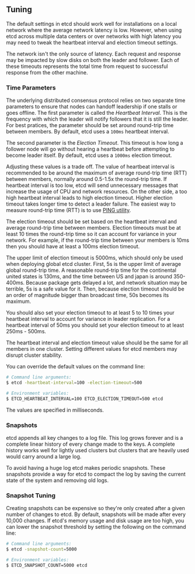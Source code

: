 ## Tuning

The default settings in etcd should work well for installations on a local network where the average network latency is low.
However, when using etcd across multiple data centers or over networks with high latency you may need to tweak the heartbeat interval and election timeout settings.

The network isn't the only source of latency. Each request and response may be impacted by slow disks on both the leader and follower. Each of these timeouts represents the total time from request to successful response from the other machine.

### Time Parameters

The underlying distributed consensus protocol relies on two separate time parameters to ensure that nodes can handoff leadership if one stalls or goes offline.
The first parameter is called the *Heartbeat Interval*.
This is the frequency with which the leader will notify followers that it is still the leader.
For best pratices, the parameter should be set around round-trip time between members.
By default, etcd uses a `100ms` heartbeat interval.

The second parameter is the *Election Timeout*.
This timeout is how long a follower node will go without hearing a heartbeat before attempting to become leader itself.
By default, etcd uses a `1000ms` election timeout.

Adjusting these values is a trade off.
The value of heartbeat interval is recommended to be around the maximum of average round-trip time (RTT) between members, normally around 0.5-1.5x the round-trip time.
If heartbeat interval is too low, etcd will send unnecessary messages that increase the usage of CPU and network resources.
On the other side, a too high heartbeat interval leads to high election timeout. Higher election timeout takes longer time to detect a leader failure.
The easiest way to measure round-trip time (RTT) is to use [PING utility](https://en.wikipedia.org/wiki/Ping_(networking_utility)).

The election timeout should be set based on the heartbeat interval and average round-trip time between members.
Election timeouts must be at least 10 times the round-trip time so it can account for variance in your network.
For example, if the round-trip time between your members is 10ms then you should have at least a 100ms election timeout.

The upper limit of election timeout is 5000ms, which should only be used when deploying global etcd cluster. First, 5s is the upper limit of average global round-trip time. A reasonable round-trip time for the continental united states is 130ms, and the time between US and japan is around 350-400ms. Because package gets delayed a lot, and network situation may be terrible, 5s is a safe value for it. Then, because election timeout should be an order of magnitude bigger than broadcast time, 50s becomes its maximum.

You should also set your election timeout to at least 5 to 10 times your heartbeat interval to account for variance in leader replication.
For a heartbeat interval of 50ms you should set your election timeout to at least 250ms - 500ms.

The heartbeat interval and election timeout value should be the same for all members in one cluster. Setting different values for etcd members may disrupt cluster stability.

You can override the default values on the command line:

```sh
# Command line arguments:
$ etcd -heartbeat-interval=100 -election-timeout=500

# Environment variables:
$ ETCD_HEARTBEAT_INTERVAL=100 ETCD_ELECTION_TIMEOUT=500 etcd
```

The values are specified in milliseconds.

### Snapshots

etcd appends all key changes to a log file.
This log grows forever and is a complete linear history of every change made to the keys.
A complete history works well for lightly used clusters but clusters that are heavily used would carry around a large log.

To avoid having a huge log etcd makes periodic snapshots.
These snapshots provide a way for etcd to compact the log by saving the current state of the system and removing old logs.

### Snapshot Tuning

Creating snapshots can be expensive so they're only created after a given number of changes to etcd.
By default, snapshots will be made after every 10,000 changes.
If etcd's memory usage and disk usage are too high, you can lower the snapshot threshold by setting the following on the command line:

```sh
# Command line arguments:
$ etcd -snapshot-count=5000

# Environment variables:
$ ETCD_SNAPSHOT_COUNT=5000 etcd
```

